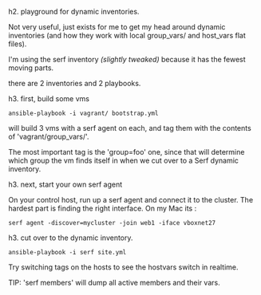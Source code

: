 h2. playground for dynamic inventories.

Not very useful, just exists for me to get my head
around dynamic inventories (and how they work with
local group_vars/ and host_vars flat files).

I'm using the serf inventory _(slightly tweaked)_
because it has the fewest moving parts.

there are 2 inventories and 2 playbooks.

h3. first, build some vms

    ansible-playbook -i vagrant/ bootstrap.yml

will build 3 vms with a serf agent on each, and
tag them with the contents of 'vagrant/group_vars/'.

The most important tag is the 'group=foo' one, since that
will determine which group the vm finds itself in when we 
cut over to a Serf dynamic inventory.

h3. next, start your own serf agent

On your control host, run up a serf agent and connect
it to the cluster. The hardest part is finding the right
interface. On my Mac its :

    serf agent -discover=mycluster -join web1 -iface vboxnet27

h3. cut over to the dynamic inventory.


    ansible-playbook -i serf site.yml


Try switching tags on the hosts to see the hostvars switch
in realtime.

TIP: 'serf members' will dump all active members and their vars.
